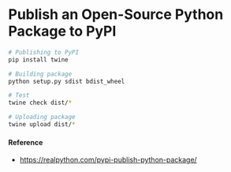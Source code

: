# Publish an Open-Source Python Package to PyPI

```bash
# Publishing to PyPI
pip install twine

# Building package
python setup.py sdist bdist_wheel

# Test
twine check dist/*

# Uploading package
twine upload dist/*
```

#### Reference
- https://realpython.com/pypi-publish-python-package/